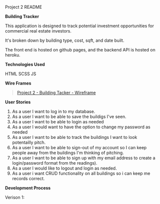 Project 2 README


**Building Tracker**

This application is designed to track potential investment opportunities for commercial real estate investors.

It's broken down by building type, cost, sqft, and date built.

The front end is hosted on github pages, and the backend API is hosted on heroku.

**Technologies Used**

HTML
SCSS
JS

**Wire Frames**

<blockquote class="imgur-embed-pub" lang="en" data-id="a/X0bEtGq"><a href="//imgur.com/a/X0bEtGq">Project 2 - Building Tacker - Wireframe</a></blockquote><script async src="//s.imgur.com/min/embed.js" charset="utf-8"></script>

**User Stories**

1. As a user I want to log in to my database.
2. As a user I want to be able to save the buildigs I've seen.
3. As a user I want to be able to login as needed
4. As a user I would want to have the option to change my password as needed
5. As a user I want to be able to track the buildings I want to look potentailly pitch.
6. As a user I want to be able to sign-out of my account so I can keep people away from the buildings I'm thinking of pitching.
7. As a user I want to be able to sign up with my email address to create a login/password format from the readings).
8. As a user I would like to logout and login as needed.
9. As a user i want CRUD functionality on all buildings so i can keep me records correct.

**Development Process**

Verison 1:
